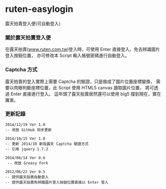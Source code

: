 ruten-easylogin
===============

露天拍賣登入便(可自動登入)

### 關於露天拍賣登入便

在露天拍賣(www.ruten.com.tw)登入時，可使用 Enter 直接登入，免去辨識圖片登入按鈕位置，
亦可修改本 Script 輸入帳號密碼進行自動登入。

### Captcha 方式

露天拍賣的登入實際上需要 Captcha 的驗證，只是做成了圖片位置座標變換，
需要以肉眼判斷座標位置，此 Script 使用 HTML5 canvas 讀取圖片位置，
將可透過 Enter 直接進行登入。
這年頭了露天拍賣居然還可以使用 big5 撐到現在，實在厲害。

### 更新記錄

    2014/12/19 Ver 1.0
    -- 改放 GitHub 同步更新

    2014/10/15 Ver 1.0
    -- 更新 2014/10 新版露天 Captcha 驗證方式
    -- 引用 jquery 1.7.2

    2014/06/14 Ver 0.6
     -- 改放 Greasy Fork

    2012/06/22 Ver 0.5
    -- 提供露天拍賣自動登入
    -- 提供露天拍賣免辨識圖片登入按鈕位置直接以 Enter 登入
